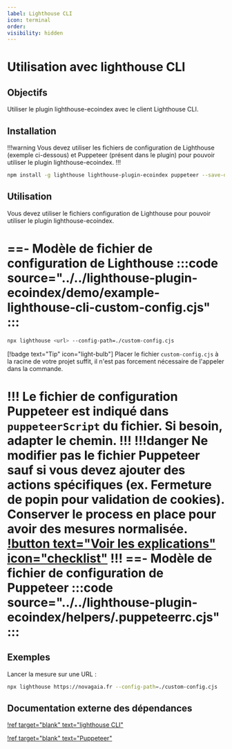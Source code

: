 ```yaml
---
label: Lighthouse CLI
icon: terminal
order:
visibility: hidden
---
```


# Utilisation avec lighthouse CLI

## Objectifs

Utiliser le plugin lighthouse-ecoindex avec le client Lighthouse CLI.

## Installation

!!!warning
Vous devez utiliser les fichiers de configuration de Lighthouse (exemple ci-dessous) et Puppeteer (présent dans le plugin) pour pouvoir utiliser le plugin lighthouse-ecoindex.
!!!

```bash
npm install -g lighthouse lighthouse-plugin-ecoindex puppeteer --save-dev
```

## Utilisation

Vous devez utiliser le fichiers configuration de Lighthouse pour pouvoir utiliser le plugin lighthouse-ecoindex.

==- Modèle de fichier de configuration de Lighthouse
:::code source="../../lighthouse-plugin-ecoindex/demo/example-lighthouse-cli-custom-config.cjs" :::
===

```bash
npx lighthouse <url> --config-path=./custom-config.cjs
```

[!badge text="Tip" icon="light-bulb"] Placer le fichier `custom-config.cjs` à la racine de votre projet suffit, il n'est pas forcement nécessaire de l'appeler dans la commande.

!!!
Le fichier de configuration Puppeteer est indiqué dans `puppeteerScript` du fichier. Si besoin, adapter le chemin.
!!!
!!!danger
Ne modifier pas le fichier Puppeteer sauf si vous devez ajouter des actions spécifiques (ex. Fermeture de popin pour validation de cookies). Conserver le process en place pour avoir des mesures normalisée.  
[!button text="Voir les explications" icon="checklist"](../README.md#les-contraintes--process-reproductible-)
!!!
==- Modèle de fichier de configuration de Puppeteer
:::code source="../../lighthouse-plugin-ecoindex/helpers/.puppeteerrc.cjs" :::
===

## Exemples

Lancer la mesure sur une URL :

```bash
npx lighthouse https://novagaia.fr --config-path=./custom-config.cjs
```

## Documentation externe des dépendances

[!ref target="blank" text="lighthouse CLI"](https://github.com/GoogleChrome/lighthouse#using-the-node-cli)

[!ref target="blank" text="Puppeteer"](https://pptr.dev/)
